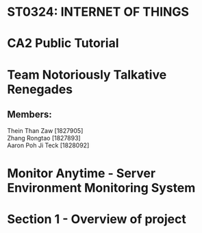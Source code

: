# **ST0324: INTERNET OF THINGS**
# **CA2 Public Tutorial**
# **Team Notoriously Talkative Renegades**

## **Members**:
Thein Than Zaw [1827905] <br>
Zhang Rongtao [1827893] <br>
Aaron Poh Ji Teck [1828092] <br>

# Monitor Anytime - Server Environment Monitoring System

# Section 1 - Overview of project


